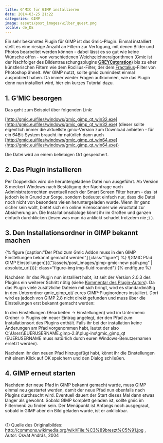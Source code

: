 ```yaml
---
title: G'MIC für GIMP installieren
date: 2014-03-25 21:22
categories: GIMP
image: assets/post_images/wilber_quest.png
locale: de_DE
---
```


Ein sehr bekanntes Plugin für GIMP ist das Gmic-Plugin. Einmal installiert stellt es eine riesige Anzahl an Filtern zur Verfügung, mit denen Bilder und Photos bearbeitet werden können - dabei lässt es so gut wie keine Wünsche offen - von verschiedenen Weichzeichneralgorithmen (Gmic ist der Nachfolger des Bildentrauschungsplugins [**GREYCstoration**](http://registry.gimp.org/node/137)) bis zu eher künstlerischen Filtern wie dem Rodilius-Filter, der dem [Fractalius](http://www.redfieldplugins.com/filterFractalius.htm)-Filter von Photoshop ähnelt. Wer GIMP nutzt, sollte gmic zumindest einmal ausprobiert haben.
Da immer wieder Fragen aufkommen, wie das Plugin denn nun installiert wird, hier ein kurzes Tutorial dazu.

<!--more-->

## 1\. G'MIC besorgen

Das geht zum Beispiel über folgenden Link:

[http://gmic.eu/files/windows/gmic_gimp_qt_win32.exe](http://gmic.eu/files/windows/gmic_gimp_qt_win32.exe) (dieser sollte eigentlich immer die aktuellste gmic-Version zum Download anbieten - für ein 64Bit-System braucht ihr natürlich dann auch [http://gmic.eu/files/windows/gmic_gimp_qt_win64.exe](http://gmic.eu/files/windows/gmic_gimp_qt_win64.exe))

Die Datei wird an einem beliebigen Ort gespeichert.

## 2\. Das Plugin installieren

Per Doppelklick wird die heruntergeladene Datei nun ausgeführt. Ab Version 8 meckert Windows nach Bestätigung der Nachfrage nach Administratorrechten eventuell noch der Smart Screen Filter herum - das ist jedoch kein Grund zur Sorge, sondern bedeutet einfach nur, dass die Datei noch nicht von besonders vielen heruntergeladen wurde. Wenn ihr ganz sicher sein wollt, bietet sich ein online Virenscanner wie virustotal zur Absicherung an. Die Installationsdialoge könnt ihr im Großen und ganzen einfach durchklicken (lesen was man da anklickt schadet trotzdem nie ;) ).

## 3\. Den Installationsordner in GIMP bekannt machen

{% figure [caption:"Der Pfad zum Gmic Addon muss in den GIMP Einstellungen bekannt gemacht werden"] [class:"figure"] %}
![GMIC Pfad GIMP Einstellungen]({{"/assets/post_images/gimp-gmic-new-path.png" | absolute_url}}){: class="figure-img img-fluid rounded"}
{% endfigure %}

Nachdem ihr das Plugin nun installiert habt, ist seit der Version 2.0.3 des Plugins ein weiterer Schritt nötig (siehe [Kommentar des Plugin-Autors](https://discuss.pixls.us/t/using-the-windows-installer-for-version-2-0-3-of-gmic/4825)). Da das Plugin viele zusätzliche Dateien mit sich bringt, wird es standardmäßig in den Unterordner gmic_gimp_qt/ eures GIMP-Pluginordners installiert. Dort wird es jedoch von GIMP 2.8 nicht direkt gefunden und muss über die Einstellungen erst bekannt gemacht werden:

In den Einstellungen (Bearbeiten -&gt; Einstellungen) wird im Untermenü Ordner -&gt; Plugins ein neuer Eintrag angelegt, der den Pfad zum Installationsort des Plugins enthält. Falls ihr bei der installation keine Änderungen am Pfad vorgenommen habt, lautet der also C:\Users\EUERUSERNAME\.gimp-2.8\plug-ins\gmic_gimp_qt (EUERUSERNAME muss natürlich durch euren Windows-Benutzernamen ersetzt werden).

Nachdem ihr den neuen Pfad hinzugefügt habt, könnt ihr die Einstellungen mit einem Klick auf OK speichern und den Dialog schließen.

## 4\. GIMP erneut starten

Nachdem der neue Pfad in GIMP bekannt gemacht wurde, muss GIMP einmal neu gestartet werden, damit der neue Pfad nun ebenfalls nach Plugins durchsucht wird. Eventuell dauert der Start dieses Mal dann etwas länger als gewohnt. Sobald GIMP komplett geladen ist, sollte gmic im Filtermenü zu finden sein. Der Menüpunkt ist Anfangs noch ausgegraut, sobald in GIMP aber ein Bild geladen wurde, ist er anklickbar.

## 

(1) Quelle des Originalbildes: http://commons.wikimedia.org/wiki/File:%C3%89breszt%C5%91.jpg , Autor: Osvát András, 2004